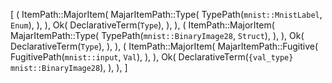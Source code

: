 [
    (
        ItemPath::MajorItem(
            MajarItemPath::Type(
                TypePath(`mnist::MnistLabel`, `Enum`),
            ),
        ),
        Ok(
            DeclarativeTerm(`Type`),
        ),
    ),
    (
        ItemPath::MajorItem(
            MajarItemPath::Type(
                TypePath(`mnist::BinaryImage28`, `Struct`),
            ),
        ),
        Ok(
            DeclarativeTerm(`Type`),
        ),
    ),
    (
        ItemPath::MajorItem(
            MajarItemPath::Fugitive(
                FugitivePath(`mnist::input`, `Val`),
            ),
        ),
        Ok(
            DeclarativeTerm(`{val_type} mnist::BinaryImage28`),
        ),
    ),
]